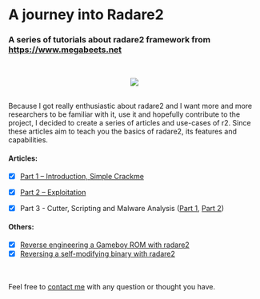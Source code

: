 # A journey into Radare2

### A series of tutorials about radare2 framework from https://www.megabeets.net

<br>
<p align="center">
  <img src="https://i1.wp.com/www.megabeets.net/uploads/r2_part1_1.png"/>
</p>
<br>
Because I got really enthusiastic about radare2 and I want more and more researchers to be familiar with it, use it and hopefully contribute to the project, I decided to create a series of articles and use-cases of r2. Since these articles aim to teach you the basics of radare2, its features and capabilities.

#### Articles:

* [x] [Part 1 – Introduction, Simple Crackme](https://www.megabeets.net/a-journey-into-radare-2-part-1/)
* [x] [Part 2 – Exploitation](https://www.megabeets.net/a-journey-into-radare-2-part-2/)
* [x] Part 3 - Cutter, Scripting and Malware Analysis ([Part 1](https://www.megabeets.net/decrypting-dropshot-with-radare2-and-cutter-part-1), [Part 2](https://www.megabeets.net/decrypting-dropshot-with-radare2-and-cutter-part-2))


#### Others:

* [x] [Reverse engineering a Gameboy ROM with radare2](https://www.megabeets.net/reverse-engineering-a-gameboy-rom-with-radare2)
* [x] [Reversing a self-modifying binary with radare2](https://www.megabeets.net/reversing-a-self-modifying-binary-with-radare2)

<br><br>
Feel free to [contact me](https://www.megabeets.net/about.html#contact) with any question or thought you have.
